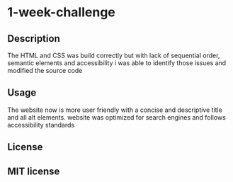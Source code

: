 # 1-week-challenge

## Description
The HTML and CSS was build correctly but with lack of sequential order, semantic elements and accessibility i was able to identify those issues and modified the source code  

## Usage
The website now is more user friendly with a concise and descriptive title and all alt elements. website was optimized for search engines and follows accessibility standards

## License

MIT license
---


